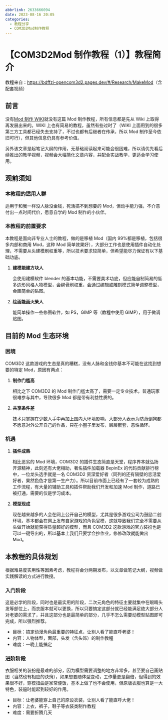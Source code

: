 ```yaml
---
abbrlink: 2633666094
date: 2023-08-16 20:05
categories:
  - 教程分享
  - COM3D2Mod制作教程
---
```


# 【COM3D2Mod 制作教程（1）】教程简介

教程来自：<https://bdffzi-opencom3d2.pages.dev/#/Research/MakeMod>（含配套视频）

## 前言

没有[Mod 制作 WIKI](https://seesaawiki.jp/com3d2mod_wiki/d/%bb%c8%cd%d1%a5%c4%a1%bc%a5%eb)就没有这篇 Mod 制作教程，所有信息都是先从 Wiki 上取得再发展出来的。WIKI 上也有简易的教程，虽然有些过时了（WIKI 上面用到的很多第三方工具都已经失去支持了，不过也都有后继者在传承，所以 Mod 制作至今依旧可行），但其他信息仍具有参考价值。

另外该文章是起笔记大纲的作用，无基础阅读起来可能会很困难，所以请优先看后续推出的教学视频，视频会大幅简化文章内容，并配合实战教学，更适合学习使用。

## 观前须知

### 本教程的适用人群

适用于和我一样没人脉没金钱，死活搞不到想要的 Mod，但动手能力强，不介意付出一点时间代价，愿意自学的 Mod 制作的小伙伴。

### 本教程的前置要求

本教程是面向非专业人士的教程，做的是移植 Mod（国内 99%都是移植，包括很多内部和商用 Mod，这种 Mod 简单效果好），大部分工作也是使用插件自动化处理，不需要从头建模刷权重等，所以技术要求较简单，但希望能尽力保证有以下基础功底。

1. **建模能建方块人**

   会使用建模软件 blender 的基本功能，不需要美术功底，但应能自制简易的低多边形风格人物模型，会绑骨刷权重，会通过编辑或雕刻模式简单调整模型，会画简单的贴图。

2. **绘画能画火柴人**

   能简单操作一些修图软件，如 PS，GIMP 等（教程中使用 GIMP），用于微调贴图。

## 目前的 Mod 生态环境

### 困境

COM3D2 这款游戏的生态是真的糟糕，没有人脉和金钱你基本不可能在这找到想要的特定 Mod，原因有两点：

1. **制作门槛高**

   相比之下 COM3D2 的 Mod 制作门槛太高了，需要一定专业技术，普通玩家很难参与其中，导致很多 Mod 都是带有利益性质的。

2. **共享条件差**

   技术只掌握在少数人手中再加上国内大环境影响，大部分人表示为防范倒狗都不愿意对外公开自己的作品，只在小圈子里发布，层层嵌套，恶性循环。

### 机遇

1. **插件成熟**

   相比恶劣的 Mod 环境，COM3D2 的插件生态简直是天堂，程序界本就弘扬开源精神，此刻还有大佬相助，著名插件加载器 BepinEx 的代码贡献排行榜中，一位龙头选手就是一名 COM3D2 资深爱好者（同列的还有隔壁的恋活爱好者，果然色色才是第一生产力）。所以目前市面上已经有了一套较为成熟的工作流程，有大量的辅助工具和插件帮助我们开发和加速 Mod 制作，道路已被打通，需要的仅是学习成本。

2. **模型现成**

   现在越来越多的人会在网上公开自己的模型，尤其是很多游戏公司为鼓励二创环境，基本都会在网上发布自家游戏的角色官模，这就导致我们完全不需要从头做开始就能获得质量超好的模型，而且 COM3D2 这款游戏的官方装扮也是可以一键导出的，所以基本上我们只要学会抄作业，修修改改就能做出 Mod。

## 本教程的具体规划

根据难易度实用性等因素考虑，教程将会分两期发布，以文章做笔记大纲，视频做实践解读的方式进行教授。

### 入门阶段

这是必学的阶段，同时也是最实用的阶段，二次元角色的特征主要就集中在眼睛头发等部位上，而衣服本就可以更换，所以只要搞定这部分就已经能满足绝大部分人对老婆的需求了，并且这部分也是最简单的部分，几乎不怎么需要动模型贴图即可完成，所以强烈推荐。

- 目标：搞定动漫角色最重要的特征点，让别人看了能直呼老婆！
- 内容：人物体型，面部，头发（含头饰）的制作教程
- 难度：一晚上能搞定

### 进阶阶段

衣服相关的装扮是最难的部分，因为模型需要调整的地方非常多，甚至要自己画贴图（当然也有相应的诀窍），如果想要随体型变动，工作量更是翻倍，但得到的效果很不好，穿模扭曲是家常便饭，基本上做了也不会使用，但原版衣服也算是一大特色，装逼时能起到较好的作用。

- 目标：让老婆能穿上自己的原设衣装，让别人看了能直呼大佬！
- 内容：上衣，裤子，鞋子等衣装类制作教程
- 难度：需要折腾几天
